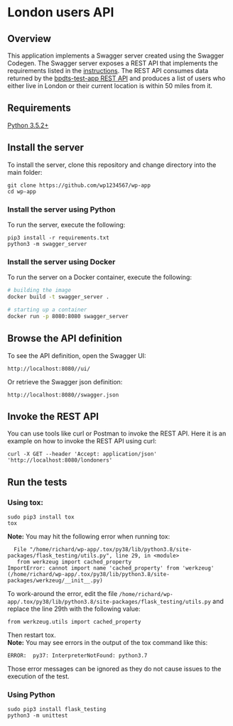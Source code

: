 # London users API
## Overview
This application implements a Swagger server created using the Swagger Codegen.
The Swagger server exposes a REST API that implements the requirements listed in the [instructions](https://bpdts-test-app.herokuapp.com/instructions).
The REST API consumes data returned by the [bpdts-test-app REST API](https://bpdts-test-app.herokuapp.com) and produces a list of users who either live in London or their current location is within 50 miles from it.

## Requirements
[Python 3.5.2+](https://docs.python.org/3/using/unix.html#getting-and-installing-the-latest-version-of-python)

## Install the server
To install the server, clone this repository and change directory into the main folder:
```
git clone https://github.com/wp1234567/wp-app
cd wp-app
```

### Install the server using Python
To run the server, execute the following:

```
pip3 install -r requirements.txt
python3 -m swagger_server
```

### Install the server using Docker
To run the server on a Docker container, execute the following:

```bash
# building the image
docker build -t swagger_server .

# starting up a container
docker run -p 8080:8080 swagger_server
```

## Browse the API definition
To see the API definition, open the Swagger UI:
```
http://localhost:8080//ui/
```

Or retrieve the Swagger json definition:
```
http://localhost:8080//swagger.json
```

## Invoke the REST API
You can use tools like curl or Postman to invoke the REST API.
Here it is an example on how to invoke the REST API using curl:

```
curl -X GET --header 'Accept: application/json' 'http://localhost:8080/londoners'
```

## Run the tests
### Using tox:
```
sudo pip3 install tox
tox
```
**Note:** You may hit the following error when running tox:
```
  File "/home/richard/wp-app/.tox/py38/lib/python3.8/site-packages/flask_testing/utils.py", line 29, in <module>
   from werkzeug import cached_property
ImportError: cannot import name 'cached_property' from 'werkzeug' (/home/richard/wp-app/.tox/py38/lib/python3.8/site-packages/werkzeug/__init__.py)
```
To work-around the error, edit the file `/home/richard/wp-app/.tox/py38/lib/python3.8/site-packages/flask_testing/utils.py` and replace the line 29th with the following value:
```
from werkzeug.utils import cached_property
```
Then restart tox.  
**Note:** You may see errors in the output of the tox command like this:
```
ERROR:  py37: InterpreterNotFound: python3.7
```
Those error messages can be ignored as they do not cause issues to the execution of the test.

### Using Python
```
sudo pip3 install flask_testing
python3 -m unittest
```
